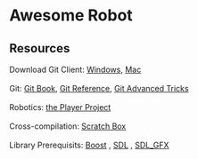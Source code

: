<h1>
Awesome Robot
</h1>

<h2>
Resources
</h2>
Download Git Client: <a href="http://windows.github.com">Windows</a>, <a href="http://mac.github.com">Mac</a>
<br><br>
Git:
<a href="http://git-scm.com/book">Git Book</a>, <a href="http://gitready.com">Git Reference</a>, <a href="http://gitfu.wordpress.com">Git Advanced Tricks</a>
<br><br>
Robotics:
<a href="http://playerstage.sourceforge.net">the Player Project</a>
<br><br>
Cross-compilation:
<a href="http://www.scratchbox.org">Scratch Box</a>
<br><br>
Library Prerequisits:
<a href="http://www.boost.org">Boost</a>
, 
<a href="http://www.libsdl.org">SDL</a>
, 
<a href="sourceforge.net/projects/sdlgfx">SDL_GFX</a>
<br><br>
